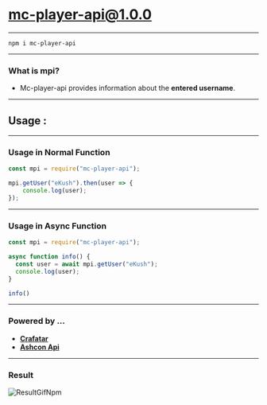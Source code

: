 # mc-player-api@1.0.0
-------------------
```
npm i mc-player-api
```

----------------
### What is mpi?

- Mc-player-api provides information about the **entered username**.


---------------------
## Usage :

-----------------
### Usage in **Normal** Function
```js
const mpi = require("mc-player-api");

mpi.getUser("eKush").then(user => {
    console.log(user);
});
```


---------------------

### Usage in **Async** Function

```js
const mpi = require("mc-player-api");

async function info() {
  const user = await mpi.getUser("eKush");
  console.log(user);
}

info()
```

----------------------

### Powered by ... 

- [**Crafatar**](https://crafatar.com/)
- [**Ashcon Api**](https://api.ashcon.app/mojang/v2/user/)

----------------

### Result

![ResultGifNpm](https://i.imgur.com/sHruHWa.gif)